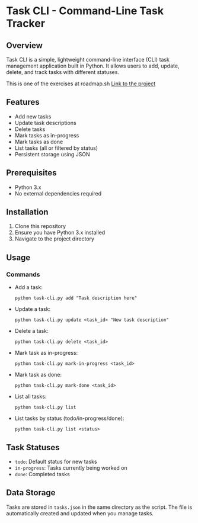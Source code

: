 # Task CLI - Command-Line Task Tracker

## Overview

Task CLI is a simple, lightweight command-line interface (CLI) task management application built in Python. It allows users to add, update, delete, and track tasks with different statuses.

This is one of the exercises at roadmap.sh 
[Link to the project](https://roadmap.sh/projects/task-tracker)

## Features

- Add new tasks
- Update task descriptions
- Delete tasks
- Mark tasks as in-progress
- Mark tasks as done
- List tasks (all or filtered by status)
- Persistent storage using JSON

## Prerequisites

- Python 3.x
- No external dependencies required

## Installation

1. Clone this repository
2. Ensure you have Python 3.x installed
3. Navigate to the project directory

## Usage

### Commands

- Add a task:
  ```
  python task-cli.py add "Task description here"
  ```

- Update a task:
  ```
  python task-cli.py update <task_id> "New task description"
  ```

- Delete a task:
  ```
  python task-cli.py delete <task_id>
  ```

- Mark task as in-progress:
  ```
  python task-cli.py mark-in-progress <task_id>
  ```

- Mark task as done:
  ```
  python task-cli.py mark-done <task_id>
  ```

- List all tasks:
  ```
  python task-cli.py list
  ```

- List tasks by status (todo/in-progress/done):
  ```
  python task-cli.py list <status>
  ```

## Task Statuses

- `todo`: Default status for new tasks
- `in-progress`: Tasks currently being worked on
- `done`: Completed tasks

## Data Storage

Tasks are stored in `tasks.json` in the same directory as the script. The file is automatically created and updated when you manage tasks.
